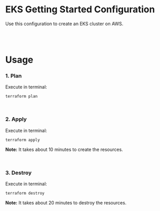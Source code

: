 # EKS Getting Started Configuration

Use this configuration to create an EKS cluster on AWS.

<br>
<br>

# Usage

### 1. Plan

Execute in terminal: 

```
terraform plan
```

<br>

### 2. Apply

Execute in terminal: 

```
terraform apply
```

__Note:__ It takes about 10 minutes to create the resources.

<br>

### 3. Destroy

Execute in terminal: 

```
terraform destroy
```

__Note:__ It takes about 20 minutes to destroy the resources.
